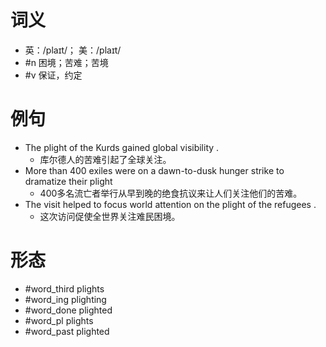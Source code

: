 # 词义
- 英：/plaɪt/； 美：/plaɪt/
- #n 困境；苦难；苦境
- #v 保证，约定
# 例句
- The plight of the Kurds gained global visibility .
	- 库尔德人的苦难引起了全球关注。
- More than 400 exiles were on a dawn-to-dusk hunger strike to dramatize their plight
	- 400多名流亡者举行从早到晚的绝食抗议来让人们关注他们的苦难。
- The visit helped to focus world attention on the plight of the refugees .
	- 这次访问促使全世界关注难民困境。
# 形态
- #word_third plights
- #word_ing plighting
- #word_done plighted
- #word_pl plights
- #word_past plighted
